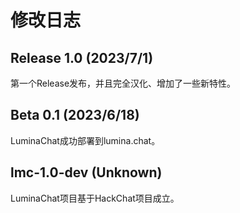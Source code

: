 # 修改日志

## Release 1.0 (2023/7/1)
第一个Release发布，并且完全汉化、增加了一些新特性。

## Beta 0.1 (2023/6/18)
LuminaChat成功部署到lumina.chat。

## lmc-1.0-dev (Unknown)
LuminaChat项目基于HackChat项目成立。